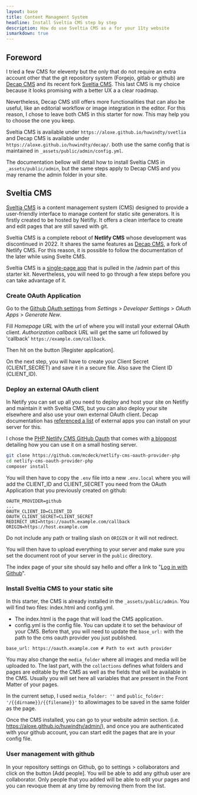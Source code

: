 ```yaml
---
layout: base
title: Content Managment System
headline: Install Sveltia CMS step by step
description: How do use Sveltia CMS as a for your 11ty website
ismarkdown: true
---
```

## Foreword

I tried a few CMS for eleventy but the only that do not require an extra account other that the git repository system (Forgejo, gitlab or github) are [Decap CMS](https://decapcms.org/) and its recent fork [Sveltia CMS](https://github.com/sveltia/sveltia-cms). This last CMS is my choice because it looks promising with a better UX a a clear roadmap. 

Nevertheless, Decap CMS still offers more functionalities that can also be useful, like an editorial workflow or image integration in the editor. For this reason, I chose to leave both CMS in this starter for now. This may help you to choose the one you keep.

Sveltia CMS is available under `https://aloxe.github.io/huwindty/svetlia` and Decap CMS is available under `https://aloxe.github.io/huwindty/decap/`. both use the same config that is maintained in `_assets/public/admin/config.yml`.

The documentation bellow will detail how to install Sveltia CMS in `_assets/public/admin`, but the same steps apply to Decap CMS and you may rename the admin folder in your site.

## Sveltia CMS

[Sveltia CMS](https://github.com/sveltia/sveltia-cms) is a content management system (CMS) designed to provide a user-friendly interface to manage content for static site generators. It is firstly created to be hosted by Netifly. It offers a clean interface to create and edit pages that are still saved with git.

Sveltia CMS is a complete reboot of **Netlify CMS** whose development was discontinued in 2022. It shares the same features as [Decap CMS](https://decapcms.org/),  a fork of Netlify CMS. For this reason, it is possible to follow the documentation of the later while using Svelte CMS.

Sveltia CMS is a [single-page app](https://github.com/decaporg/decap-cms?tab=readme-ov-file) that is pulled in the /admin part of this starter kit. Nevertheless, you will need to go through a few steps before you can take advantage of it.

### Create OAuth Application

Go to the [Github OAuth settings](https://github.com/settings/applications/new) from _Settings_ > _Developer Settings_ > _OAuth Apps_ > _Generate New_.

Fill _Homepage URL_ with the url of where you will install your external OAuth client. _Authorization callback URL_ will get the same url followed by 'callback' `https://example.com/callback`.

Then hit on the button \[Register application].

On the next step, you will have to create your Client Secret (CLIENT_SECRET) and save it in a secure file. Also save the Client ID (CLIENT_ID).

### Deploy an external OAuth client

In Netify you can set up all you need to deploy and host your site on Netifly and maintain it with Sveltia CMS, but you can also deploy your site elsewhere and also use  your own external OAuth client. Decap documentation has [referenced a list](https://decapcms.org/docs/external-oauth-clients/) of external apps you can install on your server for this.

I chose the [PHP Netlify CMS GitHub Oauth](https://github.com/mcdeck/netlify-cms-oauth-provider-php) that comes with [a blogpost](https://www.van-porten.de/blog/2021/01/netlify-auth-provider/) detailing how you can use it on a small hosting server.

```bash
git clone https://github.com/mcdeck/netlify-cms-oauth-provider-php
cd netlify-cms-oauth-provider-php
composer install
```

You will then have to copy the `.env` file into a new `.env.local` where you will add the CLIENT_ID and CLIENT_SECRET you need from the OAuth Application that you previously created on github:

```
OAUTH_PROVIDER=github
...
OAUTH_CLIENT_ID=CLIENT_ID
OAUTH_CLIENT_SECRET=CLIENT_SECRET
REDIRECT_URI=https://oauth.example.com/callback
ORIGIN=https://host.example.com
```

Do not include any path or trailing slash on `ORIGIN` or it will not redirect.

You will then have to upload everything to your server and make sure you set the document root of your server in the `public` directory. 

The index page of your site should say hello and offer a link to "[Log in with Github](https://auth.xn--4lj4bfp6d.eu.org/auth)".

### Install Sveltia CMS to your static site

In this starter, the CMS is already installed in the `_assets/public/admin`. You will find two files: index.html and config.yml.

- The index.html is the page that will load the CMS application.
- config.yml is the config file. You can update it to set the behaviour of your CMS. Before that, you will need to update the `base_url:` with the path to the cms oauth provider you just published.

```
base_url: https://oauth.example.com # Path to ext auth provider
```

You may also change the `media_folder` where all images and media will be uploaded to. The last part, with the `collections` defines what folders and pages are editable by the CMS as well as the fields that will be available in the CMS. Usually you will set here all variables that are present in the Front Matter of your pages.

In the current setup, I used `media_folder: ''` and `public_folder: '/{{dirname}}/{{filename}}'` to allowimages to be saved in the same folder as the page.

Once the CMS installed, you can go to your website admin section. (i.e. <https://aloxe.github.io/huwindty/admin/>), and once you are authenticated with your github account, you can start edit the pages that are in your config file.

### User management with github

In your repository settings on Github, go to settings > collaborators and click on the button \[Add people]. You will be able to add any github user are collaborator. Only people that you added will be able to edit your pages and you can revoque them at any time by removing them from the list.
